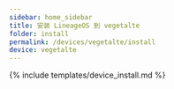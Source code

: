 ```yaml
---
sidebar: home_sidebar
title: 安装 LineageOS 到 vegetalte
folder: install
permalink: /devices/vegetalte/install
device: vegetalte
---
```

{% include templates/device_install.md %}
